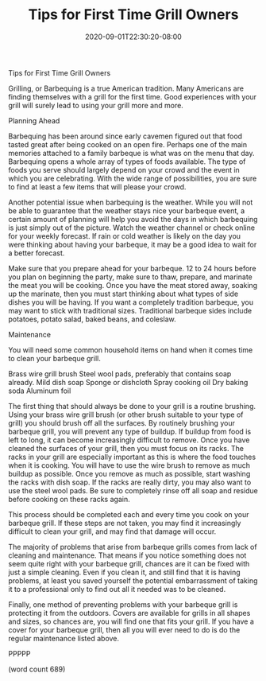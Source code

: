 ﻿---
title: "Tips for First Time Grill Owners"
date: 2020-09-01T22:30:20-08:00
description: "BBQs txt Tips for Web Success"
featured_image: "/images/BBQs txt.jpg"
tags: ["BBQs txt"]
---

Tips for First Time Grill Owners

Grilling, or Barbequing is a true American tradition. Many Americans are finding themselves with a grill for the first time. Good experiences with your grill will surely lead to using your grill more and more. 

Planning Ahead

Barbequing has been around since early cavemen figured out that food tasted great after being cooked on an open fire. Perhaps one of the main memories attached to a family barbeque is what was on the menu that day. Barbequing opens a whole array of types of foods available. The type of foods you serve should largely depend on your crowd and the event in which you are celebrating. With the wide range of possibilities, you are sure to find at least a few items that will please your crowd.

Another potential issue when barbequing is the weather. While you will not be able to guarantee that the weather stays nice your barbeque event, a certain amount of planning will help you avoid the days in which barbequing is just simply out of the picture. Watch the weather channel or check online for your weekly forecast. If rain or cold  weather is likely on the day you were thinking about having your barbeque, it may be a good idea to wait for a better forecast. 

Make sure that you prepare ahead for your barbeque. 12 to 24 hours before you plan on beginning the party, make sure to thaw, prepare, and marinate the meat you will be cooking. Once you have the meat stored away, soaking up the marinate, then you must start thinking about what types of side dishes you will be having. If you want a completely tradition barbeque, you may want to stick with traditional sizes. Traditional barbeque sides include potatoes, potato salad, baked beans, and coleslaw. 


Maintenance

You will need some common household items on hand when it comes time to 
clean your barbeque grill. 

Brass wire grill brush
Steel wool pads, preferably that contains soap already.
Mild dish soap
Sponge or dishcloth
Spray cooking oil
Dry baking soda
Aluminum foil

The first thing that should always be done to your grill is a routine brushing. Using your brass wire grill brush (or other brush suitable to your type of grill) you should brush off all the surfaces. By routinely brushing your barbeque grill, you will prevent any type of buildup. If buildup from food is left to long, it can become increasingly difficult to remove. Once you have cleaned the surfaces of your grill, then you must focus on its racks. The racks in your grill are especially important as this is where the food touches when it is cooking. You will have to use the wire brush to remove as much buildup as possible. Once you remove as much as possible, start washing the racks with dish soap. If the racks are really dirty, you may also want to use the steel wool pads. Be sure to completely rinse off all soap and residue before cooking on these racks again.

This process should be completed each and every time you cook on your barbeque grill. If these steps are not taken, you may find it increasingly difficult to clean your grill, and may find that damage will occur.

The majority of problems that arise from barbeque grills comes from lack of cleaning and maintenance. That means if you notice something does not seem quite right with your barbeque grill, chances are it can be fixed with just a simple cleaning. Even if you clean it, and still find that it is having problems, at least you saved yourself the potential embarrassment of taking it to a professional only to find out all it needed was to be cleaned.

Finally, one method of preventing problems with your barbeque grill is protecting it from the outdoors. Covers are available for grills in all shapes and sizes, so chances are, you will find one that fits your grill. If you have a cover for your barbeque grill, then all you will ever need to do is do the regular maintenance listed above.

PPPPP

(word count 689)







